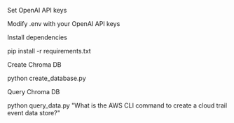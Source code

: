 Set OpenAI API keys 

Modify .env with your OpenAI API keys



Install dependencies

pip install -r requirements.txt


Create Chroma DB

python create_database.py


Query Chroma DB

python query_data.py "What is the AWS CLI command to create a cloud trail event data store?"
